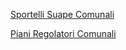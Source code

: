 
[Sportelli Suape Comunali]({{site.baseurl}}/map/sportelli_suape/)


[Piani Regolatori Comunali]({{site.baseurl}}/schede/piani_regolatori/)
